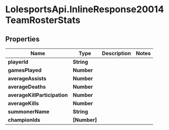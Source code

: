 # LolesportsApi.InlineResponse20014TeamRosterStats

## Properties
Name | Type | Description | Notes
------------ | ------------- | ------------- | -------------
**playerId** | **String** |  | 
**gamesPlayed** | **Number** |  | 
**averageAssists** | **Number** |  | 
**averageDeaths** | **Number** |  | 
**averageKillParticipation** | **Number** |  | 
**averageKills** | **Number** |  | 
**summonerName** | **String** |  | 
**championIds** | **[Number]** |  | 
